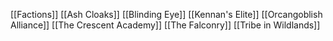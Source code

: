 [[Factions]]
[[Ash Cloaks]]
[[Blinding Eye]]
[[Kennan's Elite]]
[[Orcangoblish Alliance]]
[[The Crescent Academy]]
[[The Falconry]]
[[Tribe in Wildlands]]